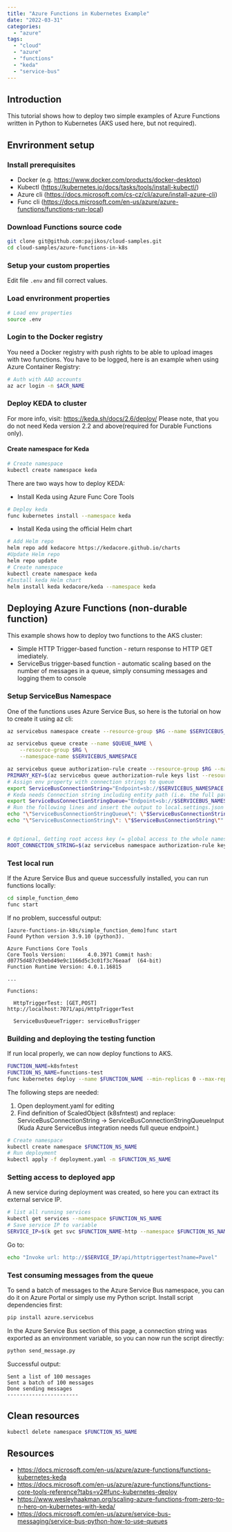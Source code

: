```yaml
---
title: "Azure Functions in Kubernetes Example"
date: "2022-03-31"
categories: 
  - "azure"
tags: 
  - "cloud"
  - "azure"
  - "functions"
  - "keda"
  - "service-bus"
---
```

## Introduction
This tutorial shows how to deploy two simple examples of Azure Functions written in Python to Kubernetes (AKS used here, but not required).

## Envrironment setup
### Install prerequisites
* Docker (e.g. https://www.docker.com/products/docker-desktop)
* Kubectl (https://kubernetes.io/docs/tasks/tools/install-kubectl/)
* Azure cli (https://docs.microsoft.com/cs-cz/cli/azure/install-azure-cli)
* Func cli (https://docs.microsoft.com/en-us/azure/azure-functions/functions-run-local)

### Download Functions source code
```bash
git clone git@github.com:pajikos/cloud-samples.git
cd cloud-samples/azure-functions-in-k8s
```

### Setup your custom properties
Edit file `.env` and fill correct values.

### Load envrironment properties
```bash
# Load env properties
source .env
```
### Login to the Docker registry
You need a Docker registry with push rights to be able to upload images with two functions.
You have to be logged, here is an example when using Azure Container Registry:
```bash
# Auth with AAD accounts
az acr login -n $ACR_NAME
```

### Deploy KEDA to cluster
For more info, visit: https://keda.sh/docs/2.6/deploy/
Please note, that you do not need Keda version 2.2 and above(required for Durable Functions only).

#### Create namespace for Keda
```bash
# Create namespace
kubectl create namespace keda
```

There are two ways how to deploy KEDA:
* Install Keda using Azure Func Core Tools
```bash
# Deploy keda
func kubernetes install --namespace keda
```
* Install Keda using the official Helm chart
```bash
# Add Helm repo
helm repo add kedacore https://kedacore.github.io/charts
#Update Helm repo
helm repo update
# Create namespace
kubectl create namespace keda
#Install keda Helm chart
helm install keda kedacore/keda --namespace keda
```

## Deploying Azure Functions (non-durable function)
This example shows how to deploy two functions to the AKS cluster:
* Simple HTTP Trigger-based function - return response to HTTP GET imediately.
* ServiceBus trigger-based function - automatic scaling based on the number of messages in a queue, simply consuming messages and logging them to console


### Setup ServiceBus Namespace
One of the functions uses Azure Service Bus, so here is the tutorial on how to create it using az cli:
```bash
az servicebus namespace create --resource-group $RG --name $SERVICEBUS_NAMESPACE --location $LOC --sku Standard

az servicebus queue create --name $QUEUE_NAME \
    --resource-group $RG \
    --namespace-name $SERVICEBUS_NAMESPACE

az servicebus queue authorization-rule create --resource-group $RG --namespace-name $SERVICEBUS_NAMESPACE --queue-name $QUEUE_NAME --name $POLICY_NAME --rights Listen Send Manage
PRIMARY_KEY=$(az servicebus queue authorization-rule keys list --resource-group $RG --namespace-name $SERVICEBUS_NAMESPACE --queue-name queue-input --name $POLICY_NAME --query primaryKey --output tsv)   
# Assign env property with connection strings to queue
export ServiceBusConnectionString="Endpoint=sb://$SERVICEBUS_NAMESPACE.servicebus.windows.net/;SharedAccessKeyName=$POLICY_NAME;SharedAccessKey=$PRIMARY_KEY;"
# Keda needs Connection string including entity path (i.e. the full path)
export ServiceBusConnectionStringQueue="Endpoint=sb://$SERVICEBUS_NAMESPACE.servicebus.windows.net/;SharedAccessKeyName=$POLICY_NAME;SharedAccessKey=$PRIMARY_KEY;EntityPath=$QUEUE_NAME"
# Run the following lines and insert the output to local.settings.json 
echo "\"ServiceBusConnectionStringQueue\": \"$ServiceBusConnectionStringQueue\""
echo "\"ServiceBusConnectionString\": \"$ServiceBusConnectionString\""


# Optional, Getting root access key (= global access to the whole namespace)
ROOT_CONNECTION_STRING=$(az servicebus namespace authorization-rule keys list --resource-group $RG --namespace-name $SERVICEBUS_NAMESPACE --name RootManageSharedAccessKey --query primaryConnectionString --output tsv)
```

### Test local run
If the Azure Service Bus and queue successfully installed, you can run functions locally:
```bash
cd simple_function_demo
func start
```
If no problem, successful output:
```console
[azure-functions-in-k8s/simple_function_demo]func start
Found Python version 3.9.10 (python3).

Azure Functions Core Tools
Core Tools Version:       4.0.3971 Commit hash: d0775d487c93ebd49e9c1166d5c3c01f3c76eaaf  (64-bit)
Function Runtime Version: 4.0.1.16815

...

Functions:

  HttpTriggerTest: [GET,POST] http://localhost:7071/api/HttpTriggerTest

  ServiceBusQueueTrigger: serviceBusTrigger
```

### Building and deploying the testing function
If run local properly, we can now deploy functions to AKS.
```bash
FUNCTION_NAME=k8sfntest
FUNCTION_NS_NAME=functions-test
func kubernetes deploy --name $FUNCTION_NAME --min-replicas 0 --max-replicas 5 --cooldown-period 30 --image-name $ACR_NAME.azurecr.io/functiontestdeploy:latest --namespace $FUNCTION_NS_NAME -i --dry-run > deployment.yaml
```
The following steps are needed:
1. Open deployment.yaml for editing
2. Find definition of ScaledObject (k8sfntest) and replace: ServiceBusConnectionString -> ServiceBusConnectionStringQueueInput (Kuda Azure ServiceBus integration needs full queue endpoint.)

```bash
# Create namespace
kubectl create namespace $FUNCTION_NS_NAME
# Run deployment
kubectl apply -f deployment.yaml -n $FUNCTION_NS_NAME
```

### Setting access to deployed app
A new service during deployment was created, so here you can extract its external service IP.
```bash
# list all running services
kubectl get services --namespace $FUNCTION_NS_NAME
# Save service IP to variable
SERVICE_IP=$(k get svc $FUNCTION_NAME-http --namespace $FUNCTION_NS_NAME -o jsonpath='{.status.loadBalancer.ingress[*].ip}')
```

Go to:
```bash
echo "Invoke url: http://$SERVICE_IP/api/httptriggertest?name=Pavel"
```

### Test consuming messages from the queue
To send a batch of messages to the Azure Service Bus namespace, you can do it on Azure Portal or simply use my Python script.
Install script dependencies first:
```bash
pip install azure.servicebus
```
In the Azure Service Bus section of this page, a connection string was exported as an environment variable, so you can now run the script directly:
```bash
python send_message.py
```
Successful output:
```console
Sent a list of 100 messages
Sent a batch of 100 messages
Done sending messages
-----------------------
```
## Clean resources
```bash
kubectl delete namespace $FUNCTION_NS_NAME
```

## Resources
* https://docs.microsoft.com/en-us/azure/azure-functions/functions-kubernetes-keda
* https://docs.microsoft.com/en-us/azure/azure-functions/functions-core-tools-reference?tabs=v2#func-kubernetes-deploy
* https://www.wesleyhaakman.org/scaling-azure-functions-from-zero-to-n-hero-on-kubernetes-with-keda/
* https://docs.microsoft.com/en-us/azure/service-bus-messaging/service-bus-python-how-to-use-queues

